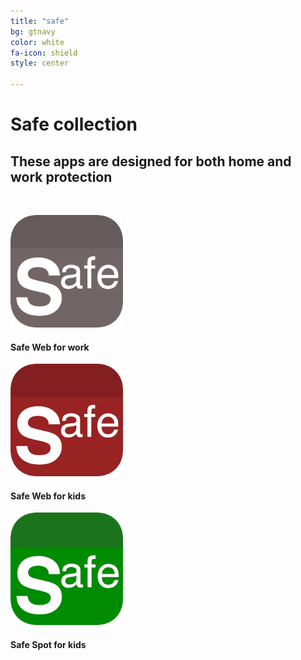 ```yaml
---
title: "safe"
bg: gtnavy
color: white
fa-icon: shield
style: center

---
```


# Safe collection

## These apps are designed for both home and work protection

&nbsp;

<div class="container">
<div class="row">
  <div class="column full">
	<a href="https://safewebpro.bobgoo.com"><img width="180" src="img/Icon-Safe-Web-for-work-512.png" alt="" title="" /></a><br>
	<h4>Safe Web for work</h4>
  </div>
</div>  
<div class="row">
  <div class="column full">
	<a href="https://safeweb.bobgoo.com"><img width="180" src="img/Icon-Safe-Web-for-kids-512.png" alt="" title="" /></a><br>
	<h4>Safe Web for kids</h4>
  </div>
</div>  
<div class="row">
  <div class="column full">
	<a href="https://safespot.bobgoo.com"><img width="180" src="img/Icon-Safe-Spot-512.png" alt="" title="" /></a><br>
	<h4>Safe Spot for kids</h4>
  </div>
</div>  
</div>